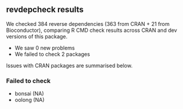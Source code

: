 ## revdepcheck results

We checked 384 reverse dependencies (363 from CRAN + 21 from Bioconductor), comparing R CMD check results across CRAN and dev versions of this package.

 * We saw 0 new problems
 * We failed to check 2 packages

Issues with CRAN packages are summarised below.

### Failed to check

* bonsai (NA)
* oolong (NA)
